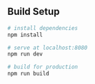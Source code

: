 ## Build Setup

``` bash
# install dependencies
npm install

# serve at localhost:8080
npm run dev

# build for production
npm run build
```